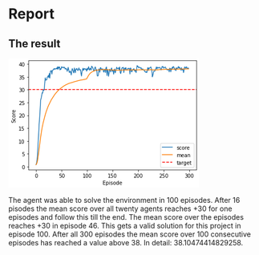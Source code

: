 # Report

## The result

![Plot of rewards](Continuous_Control_Performace.png)

The agent was able to solve the environment in 100 episodes. After 16 pisodes the mean score over all twenty agents reaches +30 for one episodes and follow this till the end. The mean score over the episodes reaches +30 in episode 46. This gets a valid solution for this project in episode 100. After all 300 episodes the mean score over 100 consecutive episodes has reached a value above 38. In detail: 38.10474414829258. 
